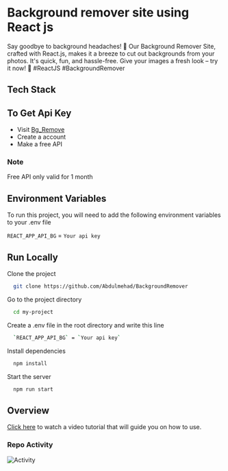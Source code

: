 
# Background remover site using React js

Say goodbye to background headaches! 🚀 Our Background Remover Site, crafted with React.js, makes it a breeze to cut out backgrounds from your photos. It's quick, fun, and hassle-free. Give your images a fresh look – try it now! 🎉 #ReactJS #BackgroundRemover



## Tech Stack




## To Get Api Key

* Visit [Bg_Remove](https://www.remove.bg/api)
* Create a account
* Make a free API

### Note
Free API only valid for 1 month
## Environment Variables

To run this project, you will need to add the following environment variables to your .env file

`REACT_APP_API_BG` = `Your api key`


## Run Locally

Clone the project

```bash
  git clone https://github.com/Abdulmehad/BackgroundRemover
```

Go to the project directory

```bash
  cd my-project
```
Create a .env file in the root directory and write this line

```bash
  `REACT_APP_API_BG` = `Your api key`
```

Install dependencies

```bash
  npm install
```

Start the server

```bash
  npm run start
```

## Overview

[Click here](https://github.com/Abdulmehad/BackgroundRemover/blob/master/tutorial.mp4) to watch a video tutorial that will guide you on how to use.

### Repo Activity

![Activity](https://repobeats.axiom.co/api/embed/8b0c64ead3305429184c5b103322571499b9d2ee.svg "Repobeats analytics image")
